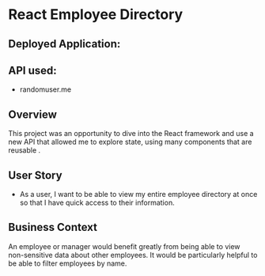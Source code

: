 # React Employee Directory

## Deployed Application: 

## API used:
* randomuser.me 

## Overview

This project was an opportunity to dive into the React framework and use a new API that allowed me to explore state, using many components that are reusable .  

## User Story

* As a user, I want to be able to view my entire employee directory at once so that I have quick access to their information.

## Business Context

An employee or manager would benefit greatly from being able to view non-sensitive data about other employees. It would be particularly helpful to be able to filter employees by name.